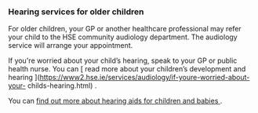 ###  Hearing services for older children

For older children, your GP or another healthcare professional may refer your
child to the HSE community audiology department. The audiology service will
arrange your appointment.

If you're worried about your child’s hearing, speak to your GP or public
health nurse. You can [ read more about your children’s development and
hearing ](https://www2.hse.ie/services/audiology/if-youre-worried-about-your-
childs-hearing.html) .

You can [ find out more about hearing aids for children and babies
](https://www2.hse.ie/services/audiology/hearing-aids.html) .
